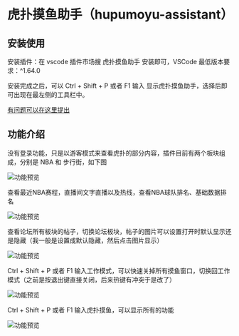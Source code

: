 # 虎扑摸鱼助手（hupumoyu-assistant）
## 安装使用

安装插件：在 vscode 插件市场搜 虎扑摸鱼助手 安装即可，VSCode 最低版本要求：^1.64.0

安装完成之后，可以 Ctrl + Shift + P 或者 F1 输入 显示虎扑摸鱼助手，选择后即可出现在最左侧的工具栏中。

[有问题可以在这里提出](https://github.com/chenyaoyi88/hupumoyu-assistant/issues)
## 功能介绍

没有登录功能，只是以游客模式来查看虎扑的部分内容，插件目前有两个板块组成，分别是 NBA 和 步行街，如下图

![功能预览](https://vscode-hupumoyu-assistant.surge.sh/index.png)

查看最近NBA赛程，直播间文字直播以及热线，查看NBA球队排名、基础数据排名

![功能预览](https://vscode-hupumoyu-assistant.surge.sh/1.gif)

查看论坛所有板块的帖子，切换论坛板块，帖子的图片可以设置打开时默认显示还是隐藏（我一般是设置成默认隐藏，然后点击图片显示）

![功能预览](https://vscode-hupumoyu-assistant.surge.sh/2.gif)

Ctrl + Shift + P 或者 F1 输入工作模式，可以快速关掉所有摸鱼窗口，切换回工作模式（之前是按退出键直接关闭，后来热键有冲突于是改了）

![功能预览](https://vscode-hupumoyu-assistant.surge.sh/3.gif)

Ctrl + Shift + P 或者 F1 输入虎扑摸鱼，可以显示所有的功能

![功能预览](https://vscode-hupumoyu-assistant.surge.sh/1.png)

